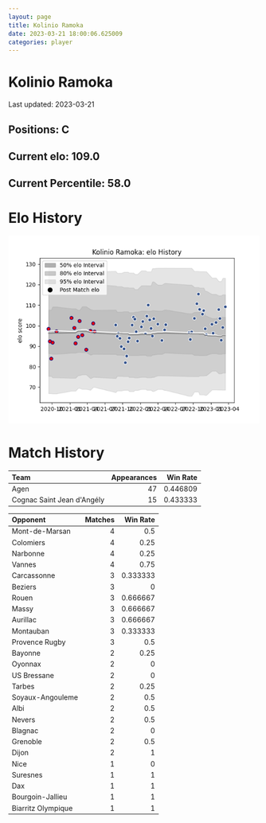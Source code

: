 ```yaml
---  
layout: page  
title: Kolinio Ramoka  
date: 2023-03-21 18:00:06.625009  
categories: player  
---
```

# Kolinio Ramoka


Last updated: 2023-03-21
## Positions: C

## Current elo: 109.0

## Current Percentile: 58.0

# Elo History


![elo history](history_KolinioRamoka.png)
# Match History


| Team                       |   Appearances |   Win Rate |
|:---------------------------|--------------:|-----------:|
| Agen                       |            47 |   0.446809 |
| Cognac Saint Jean d'Angély |            15 |   0.433333 |

| Opponent           |   Matches |   Win Rate |
|:-------------------|----------:|-----------:|
| Mont-de-Marsan     |         4 |   0.5      |
| Colomiers          |         4 |   0.25     |
| Narbonne           |         4 |   0.25     |
| Vannes             |         4 |   0.75     |
| Carcassonne        |         3 |   0.333333 |
| Beziers            |         3 |   0        |
| Rouen              |         3 |   0.666667 |
| Massy              |         3 |   0.666667 |
| Aurillac           |         3 |   0.666667 |
| Montauban          |         3 |   0.333333 |
| Provence Rugby     |         3 |   0.5      |
| Bayonne            |         2 |   0.25     |
| Oyonnax            |         2 |   0        |
| US Bressane        |         2 |   0        |
| Tarbes             |         2 |   0.25     |
| Soyaux-Angouleme   |         2 |   0.5      |
| Albi               |         2 |   0.5      |
| Nevers             |         2 |   0.5      |
| Blagnac            |         2 |   0        |
| Grenoble           |         2 |   0.5      |
| Dijon              |         2 |   1        |
| Nice               |         1 |   0        |
| Suresnes           |         1 |   1        |
| Dax                |         1 |   1        |
| Bourgoin-Jallieu   |         1 |   1        |
| Biarritz Olympique |         1 |   1        |
